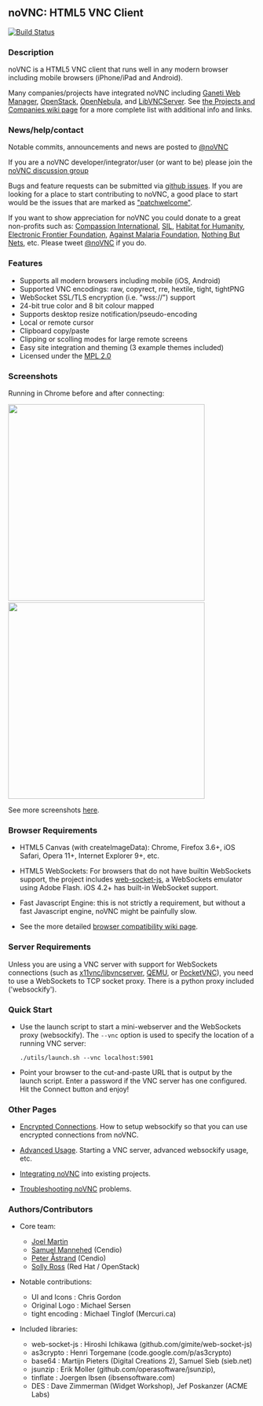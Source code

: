 ## noVNC: HTML5 VNC Client

[![Build Status](https://travis-ci.org/kanaka/noVNC.svg?branch=refactor%2Fcleanup)](https://travis-ci.org/kanaka/noVNC)

### Description

noVNC is a HTML5 VNC client that runs well in any modern browser
including mobile browsers (iPhone/iPad and Android).

Many companies/projects have integrated noVNC including [Ganeti Web
Manager](http://code.osuosl.org/projects/ganeti-webmgr),
[OpenStack](http://www.openstack.org),
[OpenNebula](http://opennebula.org/), and
[LibVNCServer](http://libvncserver.sourceforge.net). See [the Projects
and Companies wiki
page](https://github.com/kanaka/noVNC/wiki/ProjectsCompanies-using-noVNC)
for a more complete list with additional info and links.

### News/help/contact

Notable commits, announcements and news are posted to
<a href="http://www.twitter.com/noVNC">@noVNC</a>

If you are a noVNC developer/integrator/user (or want to be) please
join the <a
href="https://groups.google.com/forum/?fromgroups#!forum/novnc">noVNC
discussion group</a>

Bugs and feature requests can be submitted via [github
issues](https://github.com/kanaka/noVNC/issues). If you are looking
for a place to start contributing to noVNC, a good place to start
would be the issues that are marked as
["patchwelcome"](https://github.com/kanaka/noVNC/issues?labels=patchwelcome).

If you want to show appreciation for noVNC you could donate to a great
non-profits such as: [Compassion
International](http://www.compassion.com/), [SIL](http://www.sil.org),
[Habitat for Humanity](http://www.habitat.org), [Electronic Frontier
Foundation](https://www.eff.org/), [Against Malaria
Foundation](http://www.againstmalaria.com/), [Nothing But
Nets](http://www.nothingbutnets.net/), etc. Please tweet <a
href="http://www.twitter.com/noVNC">@noVNC</a> if you do.


### Features

* Supports all modern browsers including mobile (iOS, Android)
* Supported VNC encodings: raw, copyrect, rre, hextile, tight, tightPNG
* WebSocket SSL/TLS encryption (i.e. "wss://") support
* 24-bit true color and 8 bit colour mapped
* Supports desktop resize notification/pseudo-encoding
* Local or remote cursor
* Clipboard copy/paste
* Clipping or scolling modes for large remote screens
* Easy site integration and theming (3 example themes included)
* Licensed under the [MPL 2.0](http://www.mozilla.org/MPL/2.0/)

### Screenshots

Running in Chrome before and after connecting:

<img src="http://kanaka.github.com/noVNC/img/noVNC-5.png" width=400>&nbsp;<img src="http://kanaka.github.com/noVNC/img/noVNC-7.jpg" width=400>

See more screenshots <a href="http://kanaka.github.com/noVNC/screenshots.html">here</a>.


### Browser Requirements

* HTML5 Canvas (with createImageData): Chrome, Firefox 3.6+, iOS
  Safari, Opera 11+, Internet Explorer 9+, etc.

* HTML5 WebSockets: For browsers that do not have builtin
  WebSockets support, the project includes
  <a href="http://github.com/gimite/web-socket-js">web-socket-js</a>,
  a WebSockets emulator using Adobe Flash. iOS 4.2+ has built-in
  WebSocket support.

* Fast Javascript Engine: this is not strictly a requirement, but
  without a fast Javascript engine, noVNC might be painfully slow.

* See the more detailed [browser compatibility wiki page](https://github.com/kanaka/noVNC/wiki/Browser-support).


### Server Requirements

Unless you are using a VNC server with support for WebSockets
connections (such as
[x11vnc/libvncserver](http://libvncserver.sourceforge.net/),
[QEMU](http://www.qemu.org/), or
[PocketVNC](http://www.pocketvnc.com/blog/?page_id=866)), you need to
use a WebSockets to TCP socket proxy. There is a python proxy included
('websockify').


### Quick Start

* Use the launch script to start a mini-webserver and the WebSockets
  proxy (websockify). The `--vnc` option is used to specify the location of
  a running VNC server:

    `./utils/launch.sh --vnc localhost:5901`

* Point your browser to the cut-and-paste URL that is output by the
  launch script. Enter a password if the VNC server has one
  configured. Hit the Connect button and enjoy!


### Other Pages

* [Encrypted Connections](https://github.com/kanaka/websockify/wiki/Encrypted-Connections). How to setup websockify so that you can use encrypted connections from noVNC.

* [Advanced Usage](https://github.com/kanaka/noVNC/wiki/Advanced-usage). Starting a VNC server, advanced websockify usage, etc.

* [Integrating noVNC](https://github.com/kanaka/noVNC/wiki/Integration) into existing projects.

* [Troubleshooting noVNC](https://github.com/kanaka/noVNC/wiki/Troubleshooting) problems.


### Authors/Contributors

* Core team:
    * [Joel Martin](https://github.com/kanaka)
    * [Samuel Mannehed](https://github.com/samhed) (Cendio)
    * [Peter Åstrand](https://github.com/astrand) (Cendio)
    * [Solly Ross](https://github.com/DirectXMan12) (Red Hat / OpenStack)

* Notable contributions:
    * UI and Icons : Chris Gordon
    * Original Logo : Michael Sersen
    * tight encoding : Michael Tinglof (Mercuri.ca)

* Included libraries:
    * web-socket-js : Hiroshi Ichikawa (github.com/gimite/web-socket-js)
    * as3crypto : Henri Torgemane (code.google.com/p/as3crypto)
    * base64 : Martijn Pieters (Digital Creations 2), Samuel Sieb (sieb.net)
    * jsunzip : Erik Moller (github.com/operasoftware/jsunzip),
    * tinflate : Joergen Ibsen (ibsensoftware.com)
    * DES : Dave Zimmerman (Widget Workshop), Jef Poskanzer (ACME Labs)
